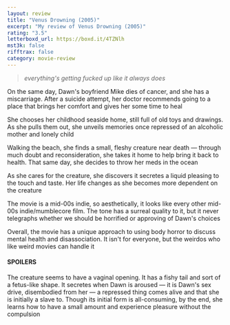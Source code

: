 ```yaml
---
layout: review
title: "Venus Drowning (2005)"
excerpt: "My review of Venus Drowning (2005)"
rating: "3.5"
letterboxd_url: https://boxd.it/4TZNlh
mst3k: false
rifftrax: false
category: movie-review
---
```


<blockquote><i>everything's getting fucked up like it always does</i></blockquote>On the same day, Dawn's boyfriend Mike dies of cancer, and she has a miscarriage. After a suicide attempt, her doctor recommends going to a place that brings her comfort and gives her some time to heal

She chooses her childhood seaside home, still full of old toys and drawings. As she pulls them out, she unveils memories once repressed of an alcoholic mother and lonely child

Walking the beach, she finds a small, fleshy creature near death — through much doubt and reconsideration, she takes it home to help bring it back to health. That same day, she decides to throw her meds in the ocean

As she cares for the creature, she discovers it secretes a liquid pleasing to the touch and taste. Her life changes as she becomes more dependent on the creature

The movie is a mid-00s indie, so aesthetically, it looks like every other mid-00s indie/mumblecore film. The tone has a surreal quality to it, but it never telegraphs whether we should be horrified or approving of Dawn's choices

Overall, the movie has a unique approach to using body horror to discuss mental health and disassociation. It isn't for everyone, but the weirdos who like weird movies can handle it

#### SPOILERS

The creature seems to have a vaginal opening. It has a fishy tail and sort of a fetus-like shape. It secretes when Dawn is aroused — it is Dawn's sex drive, disembodied from her — a repressed thing comes alive and that she is initially a slave to. Though its initial form is all-consuming, by the end, she learns how to have a small amount and experience pleasure without the compulsion
